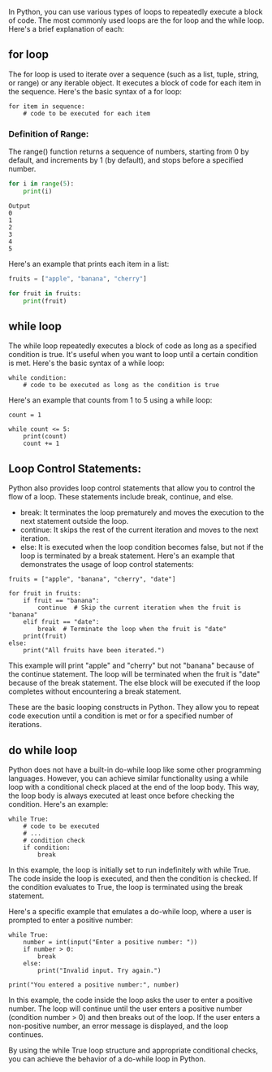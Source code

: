 In Python, you can use various types of loops to repeatedly execute a block of code. The most commonly used loops are the for loop and the while loop. Here's a brief explanation of each:

## for loop
The for loop is used to iterate over a sequence (such as a list, tuple, string, or range) or any iterable object. It executes a block of code for each item in the sequence. Here's the basic syntax of a for loop:

```
for item in sequence:
    # code to be executed for each item
```

### Definition of Range:
The range() function returns a sequence of numbers, starting from 0 by default, and increments by 1 (by default), and stops before a specified number.

```python
for i in range(5):
    print(i)
```

```
Output 
0
1
2
3
4
5
```

Here's an example that prints each item in a list:
```python
fruits = ["apple", "banana", "cherry"]

for fruit in fruits:
    print(fruit)
```


## while loop
The while loop repeatedly executes a block of code as long as a specified condition is true. It's useful when you want to loop until a certain condition is met. Here's the basic syntax of a while loop:
```
while condition:
    # code to be executed as long as the condition is true
```    
Here's an example that counts from 1 to 5 using a while loop:

```
count = 1

while count <= 5:
    print(count)
    count += 1
```

## Loop Control Statements:
Python also provides loop control statements that allow you to control the flow of a loop. These statements include break, continue, and else.
* break: It terminates the loop prematurely and moves the execution to the next statement outside the loop.
* continue: It skips the rest of the current iteration and moves to the next iteration.
* else: It is executed when the loop condition becomes false, but not if the loop is terminated by a break statement.
Here's an example that demonstrates the usage of loop control statements:

```
fruits = ["apple", "banana", "cherry", "date"]

for fruit in fruits:
    if fruit == "banana":
        continue  # Skip the current iteration when the fruit is "banana"
    elif fruit == "date":
        break  # Terminate the loop when the fruit is "date"
    print(fruit)
else:
    print("All fruits have been iterated.")
```
This example will print "apple" and "cherry" but not "banana" because of the continue statement. The loop will be terminated when the fruit is "date" because of the break statement. The else block will be executed if the loop completes without encountering a break statement.

These are the basic looping constructs in Python. They allow you to repeat code execution until a condition is met or for a specified number of iterations.

## do while loop
Python does not have a built-in do-while loop like some other programming languages. However, you can achieve similar functionality using a while loop with a conditional check placed at the end of the loop body. This way, the loop body is always executed at least once before checking the condition. Here's an example:

```
while True:
    # code to be executed
    # ...
    # condition check
    if condition:
        break
```
In this example, the loop is initially set to run indefinitely with while True. The code inside the loop is executed, and then the condition is checked. If the condition evaluates to True, the loop is terminated using the break statement.

Here's a specific example that emulates a do-while loop, where a user is prompted to enter a positive number:

```
while True:
    number = int(input("Enter a positive number: "))
    if number > 0:
        break
    else:
        print("Invalid input. Try again.")

print("You entered a positive number:", number)
```
In this example, the code inside the loop asks the user to enter a positive number. The loop will continue until the user enters a positive number (condition number > 0) and then breaks out of the loop. If the user enters a non-positive number, an error message is displayed, and the loop continues.

By using the while True loop structure and appropriate conditional checks, you can achieve the behavior of a do-while loop in Python.

